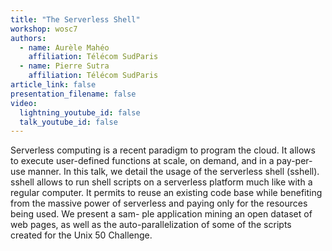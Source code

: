 ```yaml
---
title: "The Serverless Shell"
workshop: wosc7
authors:
  - name: Aurèle Mahéo
    affiliation: Télécom SudParis
  - name: Pierre Sutra
    affiliation: Télécom SudParis
article_link: false
presentation_filename: false
video:
  lightning_youtube_id: false
  talk_youtube_id: false
---
```


Serverless computing is a recent paradigm to program the cloud. It allows to execute user-defined functions at scale, on demand, and in a pay-per-use manner. In this talk, we detail the usage of the serverless shell (sshell). sshell allows to run shell scripts on a serverless platform much like with a regular computer. It permits to reuse an existing code base while benefiting from the massive power of serverless and paying only for the resources being used. We present a sam- ple application mining an open dataset of web pages, as well as the auto-parallelization of some of the scripts created for the Unix 50 Challenge.